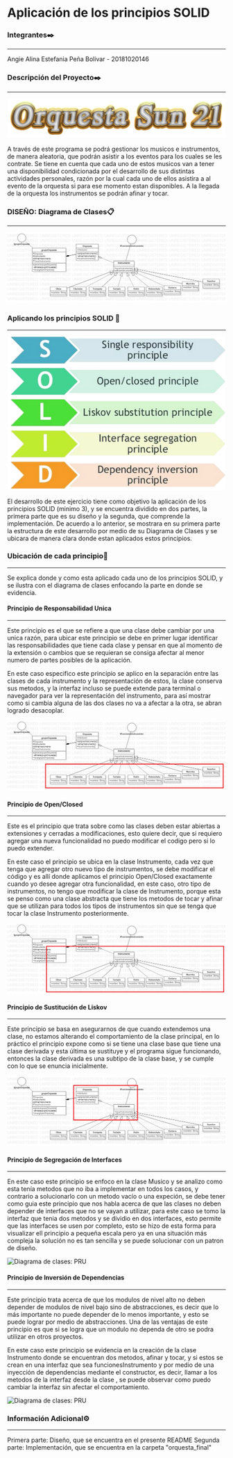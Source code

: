 # Aplicación de los principios SOLID

### Integrantes✒️
---
Angie Alina Estefania Peña Bolivar - 20181020146

### Descripción del Proyecto✒️
---
<p align="center"> <img src="https://github.com/aebolivar/Aplicacion_principios_SOLID/blob/master/Imagenes%20README/Encabezado.png"> </p> 

A través de este programa se podrá gestionar los musicos e instrumentos, de manera aleatoria, que podrán asistir a los eventos para los cuales se les contrate. Se tiene en cuenta que cada uno de estos musicos van a tener una disponibilidad condicionada por el desarrollo de sus distintas actividades personales, razón por la cual cada uno de ellos asistira a al evento de la orquesta si para ese momento estan disponibles. A la llegada de la orquesta los instrumentos se podrán afinar y tocar.

### DISEÑO: Diagrama de Clases📋
--- 	
![Diagrama de clases: PRU](https://github.com/aebolivar/principios-SOLID/blob/master/Diagrama%20de%20Clases/Diagrama%20de%20Clases.jpg)

### Aplicando los principios SOLID 🔧
---

<p align="center"> <img src="https://github.com/aebolivar/Aplicacion_principios_SOLID/blob/master/Imagenes%20README/SOLID.png"> </p> 

El desarrollo de este ejercicio tiene como objetivo la aplicación de los principios SOLID (minimo 3), y se encuentra dividido en dos partes, la primera parte que es su diseño y la segunda, que comprende la implementación. De acuerdo a lo anterior, se mostrara en su primera parte la estructura de este desarrollo por medio de su Diagrama de Clases y se ubicara de manera clara donde estan aplicados estos principios. 

### Ubicación de cada principio📌
---
Se explica donde y como esta aplicado cada uno de los principios SOLID, y se ilustra con el diagrama de clases enfocando la parte en donde se evidencia.

#### Principio de Responsabilidad Unica
---
Este principio es el que se refiere a que una clase debe cambiar por una unica razón, para ubicar este principio se debe en primer lugar identificar las responsabilidades que tiene cada clase y pensar en que al momento de la extensión o cambios que se requieran se consiga afectar al menor numero de partes posibles de la aplicación.

En este caso especifico este principio se aplico en la separación entre las clases de cada instrumento y la representación de estos, la clase conserva sus metodos, y la interfaz incluso se puede extende para terminal o navegador para ver la representación del instrumento, para así mostrar como si cambia alguna de las dos clases no va a afectar a la otra, se abran logrado desacoplar.

![Diagrama de clases: PRU](https://github.com/aebolivar/principios-SOLID/blob/master/Diagrama%20de%20Clases/PrincipioResponsabilidadUnica.png)

#### Principio de Open/Closed
---
Este es el principio que trata sobre como las clases deben estar abiertas a extensiones y cerradas a modificaciones, esto quiere decir, que si requiero agregar una nueva funcionalidad no puedo modificar el codigo pero si lo puedo extender.

En este caso el principio se ubica en la clase Instrumento, cada vez que tenga que agregar otro nuevo tipo de instrumentos, se debe modificar el código y es allí donde aplicamos el principio Open/Closed exactamente cuando yo desee agregar otra funcionalidad, en este caso, otro tipo de instrumentos, no tengo que modificar la clase de Instrumento, porque esta se penso como una clase abstracta que tiene los metodos de tocar y afinar que se utilizan para todos los tipos de instrumentos sin que se tenga que tocar la clase Instrumento posteriormente.

![Diagrama de clases: PRU](https://github.com/aebolivar/principios-SOLID/blob/master/Diagrama%20de%20Clases/PrincipioOpenClosed.png)

#### Principio de Sustitución de Liskov
---
Este principio se basa en asegurarnos de que cuando extendemos una clase, no estamos alterando el comportamiento de la clase principal, en lo práctico el principio expone como si se tiene una clase base que tiene una clase derivada y esta última se sustituye y el programa sigue funcionando, entonces la clase derivada es una subtipo de la clase base, y se cumple con lo que se enuncia inicialmente.

![Diagrama de clases: PRU](https://github.com/aebolivar/principios-SOLID/blob/master/Diagrama%20de%20Clases/PrincipioSustitucionLiskov.png)

#### Principio de Segregación de Interfaces
---
En este caso este principio se enfoco en la clase Musico y se analizo como esta tenía metodos que no iba a implementar en todos los casos, y contrario a solucionarlo con un metodo vacío o una expeción, se debe tener como guia este principio que nos habla acerca de que las clases no deben depender de interfaces que no se vayan a utilizar, para este caso se tomo la interfaz que tenia dos metodos y se dividio en dos interfaces, esto permite que las interfaces se usen por completo, esto se hizo de esta forma para visualizar ell principio a pequeña escala pero ya en una situación más compleja la solución no es tan sencilla y se puede solucionar con un patron de diseño.

![Diagrama de clases: PRU](https://github.com/aebolivar/principios-SOLID/blob/master/Diagrama%20de%20Clases/PrincipioSegregaci%C3%B3nInterfaces.png)

#### Principio de Inversión de Dependencias
---
Este principio trata acerca de que los modulos de nivel alto no deben depender de modulos de nivel bajo sino de abstracciones, es decir que lo más importante no puede depender de lo menos importante, y esto se puede lograr por medio de abstracciones. Una de las ventajas de este principio es que si se logra que un modulo no dependa de otro se podra utilizar en otros proyectos.

En este caso este principio se evidencia en la creación de la clase Instrumento donde se encuentran dos metodos, afinar y tocar, y si estos se crean en una interfaz que sea funcionesInstrumento y por medio de una inyección de dependencias mediante el constructor, es decir, llamar a los metodos de la interfaz desde la clase , se puede observar como puedo cambiar la interfaz sin afectar el comportamiento. 

![Diagrama de clases: PRU](https://github.com/aebolivar/principios-SOLID/blob/master/Diagrama%20de%20Clases/PrincipioInversi%C3%B3ndeDependencias.png)

### Información Adicional⚙️
---
Primera parte: Diseño, que se encuentra en el presente README
Segunda parte: Implementación, que se encuentra en la carpeta "orquesta_final"

